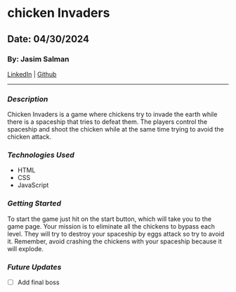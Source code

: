 # chicken Invaders

## Date: 04/30/2024

### By: Jasim Salman

[LinkedIn](https://bh.linkedin.com/in/jasim-salman-0b885b219) | [Github](https://github.com/jasimSalman)

---

### _***Description***_

Chicken Invaders is a game where chickens try to invade the earth while there is a spaceship that tries to defeat them. The players control the spaceship and shoot the chicken while at the same time trying to avoid the chicken attack.

### _***Technologies Used***_

- HTML
- CSS
- JavaScript

### _***Getting Started***_

To start the game just hit on the start button, which will take you to the game page. Your mission is to eliminate all the chickens to bypass each level. They will try to destroy your spaceship by eggs attack so try to avoid it. Remember, avoid crashing the chickens with your spaceship because it will explode.

### **_Future Updates_**

- [ ] Add final boss

<!-- ### **_Creadits_**

#### Screenshots: [Google Search](https://www.google.com/search?q=cats&sca_esv=f4839f9b938815d2&udm=2&biw=925&bih=932&ei=m4gmZsj5C8qGxc8P4N-m0A4&ved=0ahUKEwiIs8jPl9aFAxVKQ_EDHeCvCeoQ4dUDCBE&uact=5&oq=cats&gs_lp=Egxnd3Mtd2l6LXNlcnAiBGNhdHMyBRAAGIAEMgUQABiABDIFEAAYgAQyBRAAGIAEMgUQABiABDIFEAAYgAQyBRAAGIAEMgUQABiABDIFEAAYgAQyBRAAGIAESIEPUABY3wxwAXgAkAEAmAH0AaABjQiqAQUwLjEuNLgBA8gBAPgBAZgCBqACzwjCAgoQABiABBhDGIoFmAMAkgcFMS4xLjSgB60L&sclient=gws-wiz-serp#imgrc=ryYDG4V7pxKPVM&imgdii=rH4HwhnqxtZ1gM)

#### HW Markdown ReadMe File: [ReadMe](https://github.com/jasimSalman/u1_hw_markdown) -->
